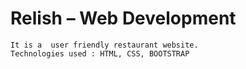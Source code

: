 # Relish – Web Development

 	It is a  user friendly restaurant website.
	Technologies used : HTML, CSS, BOOTSTRAP
